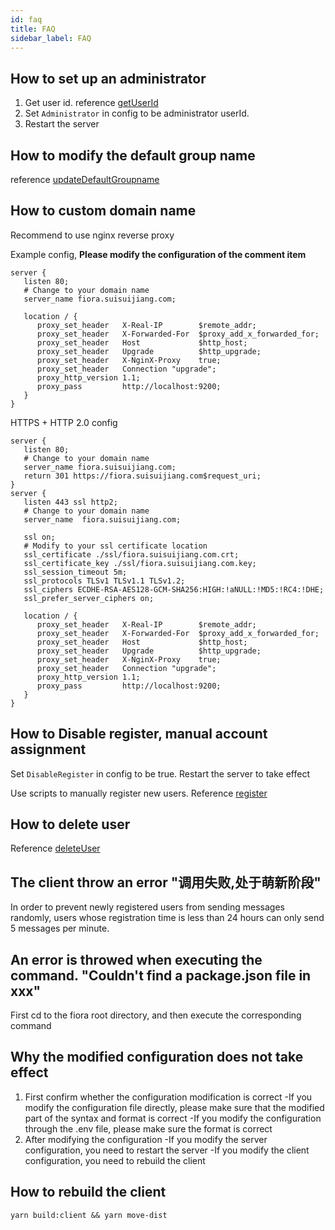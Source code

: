 ```yaml
---
id: faq
title: FAQ
sidebar_label: FAQ
---
```


## How to set up an administrator

1. Get user id. reference [getUserId](/docs/script#getuserid)
2. Set `Administrator` in config to be administrator userId.
3. Restart the server

## How to modify the default group name

reference [updateDefaultGroupname](/docs/script#updatedefaultgroupname)

## How to custom domain name

Recommend to use nginx reverse proxy

Example config, **Please modify the configuration of the comment item**

```
server {
   listen 80;
   # Change to your domain name
   server_name fiora.suisuijiang.com;

   location / {
      proxy_set_header   X-Real-IP        $remote_addr;
      proxy_set_header   X-Forwarded-For  $proxy_add_x_forwarded_for;
      proxy_set_header   Host             $http_host;
      proxy_set_header   Upgrade          $http_upgrade;
      proxy_set_header   X-NginX-Proxy    true;
      proxy_set_header   Connection "upgrade";
      proxy_http_version 1.1;
      proxy_pass         http://localhost:9200;
   }
}
```

HTTPS + HTTP 2.0 config

```
server {
   listen 80;
   # Change to your domain name
   server_name fiora.suisuijiang.com;
   return 301 https://fiora.suisuijiang.com$request_uri;
}
server {
   listen 443 ssl http2;
   # Change to your domain name
   server_name  fiora.suisuijiang.com;

   ssl on;
   # Modify to your ssl certificate location
   ssl_certificate ./ssl/fiora.suisuijiang.com.crt;
   ssl_certificate_key ./ssl/fiora.suisuijiang.com.key;
   ssl_session_timeout 5m;
   ssl_protocols TLSv1 TLSv1.1 TLSv1.2;
   ssl_ciphers ECDHE-RSA-AES128-GCM-SHA256:HIGH:!aNULL:!MD5:!RC4:!DHE;
   ssl_prefer_server_ciphers on;

   location / {
      proxy_set_header   X-Real-IP        $remote_addr;
      proxy_set_header   X-Forwarded-For  $proxy_add_x_forwarded_for;
      proxy_set_header   Host             $http_host;
      proxy_set_header   Upgrade          $http_upgrade;
      proxy_set_header   X-NginX-Proxy    true;
      proxy_set_header   Connection "upgrade";
      proxy_http_version 1.1;
      proxy_pass         http://localhost:9200;
   }
}
```

## How to Disable register, manual account assignment

Set `DisableRegister` in config to be true. Restart the server to take effect

Use scripts to manually register new users. Reference [register](/docs/script#register)

## How to delete user

Reference [deleteUser](/docs/script#deleteuser)

## The client throw an error "调用失败,处于萌新阶段"

In order to prevent newly registered users from sending messages randomly, users whose registration time is less than 24 hours can only send 5 messages per minute.

## An error is throwed when executing the command. "Couldn't find a package.json file in xxx"

First cd to the fiora root directory, and then execute the corresponding command

## Why the modified configuration does not take effect

1. First confirm whether the configuration modification is correct
    -If you modify the configuration file directly, please make sure that the modified part of the syntax and format is correct
    -If you modify the configuration through the .env file, please make sure the format is correct
2. After modifying the configuration
    -If you modify the server configuration, you need to restart the server
    -If you modify the client configuration, you need to rebuild the client

## How to rebuild the client

`yarn build:client && yarn move-dist`